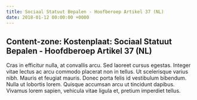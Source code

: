 ```yaml
---
title: Sociaal Statuut Bepalen - Hoofberoep Artikel 37 (NL)
date: 2018-01-12 00:00:00 +0000
---
```

<div class="box contentzone" style="margin-top:25px;">
<div class="box-header">
<h2>Content-zone: Kostenplaat: Sociaal Statuut Bepalen - Hoofdberoep Artikel 37 (NL)</h2>
</div>
<div class="box-body">Cras in efficitur nulla, at convallis arcu. Sed laoreet cursus egestas. Integer vitae lectus ac arcu commodo placerat non in tellus. Ut scelerisque varius nibh. Mauris et feugiat mauris. Donec porta felis id vestibulum bibendum. Nulla ut lobortis lorem. Quisque accumsan arcu ut tincidunt dapibus. Vivamus lorem sapien, vehicula vitae ligula et, pretium imperdiet tellus.  
</div>
</div>